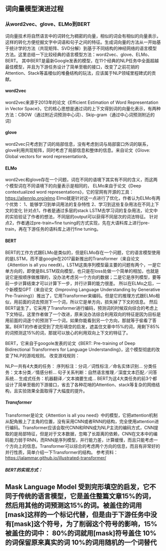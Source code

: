 ## 词向量模型演进过程

### 从word2vec、glove、ELMo到BERT
词向量技术将自然语言中的词转化为稠密的向量，相似的词会有相似的向量表示，这样的转化方便挖掘文字中词语和句子之间的特征。生成词向量的方法从一开始基于统计学的方法（共现矩阵、SVD分解）到基于不同结构的神经网络的语言模型方法。这里总结一下比较经典的语言模型方法：word2vec、glove、ELMo、BERT。
其中BERT是最新Google发表的模型，在11个经典的NLP任务中全面超越最佳模型，并且为下游任务设计了简单至极的接口，改变了之前花销的Attention、Stack等盖楼似的堆叠结构的玩法，应该属于NLP领域里程碑式的贡献。

#### word2vec
word2vec来源于2013年的论文《Efficient Estimation of Word Representation in Vector Space》，它的核心思想是通过词的上下文得到词的向量化表示，有两种方法：CBOW（通过附近词预测中心词）、Skip-gram（通过中心词预测附近的词）

#### glove
word2vec只考虑到了词的局部信息，没有考虑到词与局部窗口外词的联系，glove利用共现矩阵，同时考虑了局部信息和整体的信息。来自论文《Glove: Global vectors for word representation》。

#### ELMo
word2vec和glove存在一个问题，词在不同的语境下其实有不同的含义，而这两个模型词在不同语境下的向量表示是相同的，
ELMo来自于论文《Deep contextualized word representations》，它的官网有开源的工具：https://allennlp.org/elmo
Elmo就是针对这一点进行了优化，作者认为ELMo有两个优势：
1、能够学习到单词用法的复杂特性
2、学习到这些复杂用法在不同上下文的变化
针对点1，作者是通过多层的stack LSTM去学习词的复杂用法，论文中的实验验证了作者的想法，不同层的output可以获得不同层次的词法特征。
针对点2，作者通过pre-train+fine tuning的方式实现，先在大语料库上进行pre-train，再在下游任务的语料库上进行fine tuning。

#### BERT
BERT的工作方式跟ELMo是类似的，但是ELMo存在一个问题，它的语言模型使用的是LSTM，而不是google在2017最新推出的Transformer（来自论文《Attention is all you need》）。LSTM这类序列模型最主要的问题有两个，一是它单方向的，即使是BiLSTM双向模型，也只是在loss处做一个简单的相加，也就是说它是按顺序做推理的，没办法考虑另一个方向的数据；二是它是序列模型，要等前一步计算结束才可以计算下一步，并行计算的能力很差。
所以在ELMo之后，一个新模型GPT（来自论文《Improving Language Understanding by Generative Pre-Training》）推出了，它用Transformer来编码。但是它的推理方式跟ELMo相似，用前面的词去预测下一个词，所以它是单方向，损失掉了下文的信息。
然后BERT诞生了，它采用了Transformer进行编码，预测词的时候双向综合的考虑上下文特征。这里作者做了一个改进，原来没办法综合利用双向的特征是因为目标是用前面的词逐个的预测下一个词，如果你能看到另一个方向，那就等于偷看了答案。BERT的作者说受到了完形填空的启发，遮盖住文章中15%的词，用剩下85%的词预测这15%的词，那就可以放心的利用双向上下文的特征了。

BERT，它来自于googole发表的论文《BERT: Pre-training of Deep Bidirectional Transformers for Language Understanding》，这个模型彻底的改变了NLP的游戏规则。
改变游戏规则：

NLP一共有4大类的任务：
序列标注：分词／词性标注／命名实体识别…
分类任务：文本分类／情感分析…
句子关系判断：自然语言推理／深度文本匹配／问答系统…
生成式任务：机器翻译／文本摘要生成…
BERT为这4大类任务的前3个都设计了简单至极的下游接口，省去了各种花哨的Attention、stack等复杂的网络结构，且实验效果全面取得了大幅度的提升。
##### Transformer
Transformer是论文《Attention is all you need》中的模型，它把attention机制从配角搬上了主角的位置，没有采用CNN或者RNN的结构，完全使用attention进行编码。Transformer应该会取代CNN和RNN成为NLP主流的编码方式，CNN提取的是局部特征，但是对于文本数据，忽略了长距离的依赖，CNN在文本中的编码能力弱于RNN，而RNN是序列模型，并行能力差，计算缓慢，而且只能考虑一个方向上的信息。Transformer可以综合的考虑两个方向的信息，而且有非常好的并行性质，简单介绍一下Transformer的结构。
参考资料：https://jalammar.github.io/illustrated-transformer/

##### BERT的实现方式：

Mask Language Model
受到完形填空的启发，它不同于传统的语言模型，它是盖住整篇文章15%的词，然后用其他的词预测这15%的词。被盖住的词用[mask]这样的一个标记代替，但是由于下游任务中没有[mask]这个符号，为了削弱这个符号的影响，15%被盖住的词中：
80%的词就用[mask]符号盖住
10%的词保留原来真实的词
10%的词用随机的一个词替代
--------------
